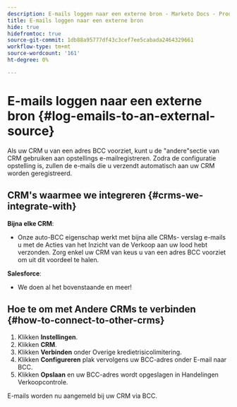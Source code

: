 ```yaml
---
description: E-mails loggen naar een externe bron - Marketo Docs - Productdocumentatie
title: E-mails loggen naar een externe bron
hide: true
hidefromtoc: true
source-git-commit: 1db88a95777df43c3cef7ee5cabada2464329661
workflow-type: tm+mt
source-wordcount: '161'
ht-degree: 0%

---
```


# E-mails loggen naar een externe bron {#log-emails-to-an-external-source}

Als uw CRM u van een adres BCC voorziet, kunt u de &quot;andere&quot;sectie van CRM gebruiken aan opstellings e-mailregistreren. Zodra de configuratie opstelling is, zullen de e-mails die u verzendt automatisch aan uw CRM worden geregistreerd.

## CRM&#39;s waarmee we integreren {#crms-we-integrate-with}

**Bijna elke CRM**:

* Onze auto-BCC eigenschap werkt met bijna alle CRMs- verslag e-mails u met de Acties van het Inzicht van de Verkoop aan uw lood hebt verzonden. Zorg enkel uw CRM van keus u van een adres BCC voorziet om uit dit voordeel te halen.

**Salesforce**:

* We doen al het bovenstaande en meer!

## Hoe te om met Andere CRMs te verbinden {#how-to-connect-to-other-crms}

1. Klikken **Instellingen**.
1. Klikken **CRM**.
1. Klikken **Verbinden** onder Overige kredietrisicolimitering.
1. Klikken **Configureren** plak vervolgens uw BCC-adres onder E-mail naar BCC.
1. Klikken **Opslaan** en uw BCC-adres wordt opgeslagen in Handelingen Verkoopcontrole.

E-mails worden nu aangemeld bij uw CRM via BCC.

